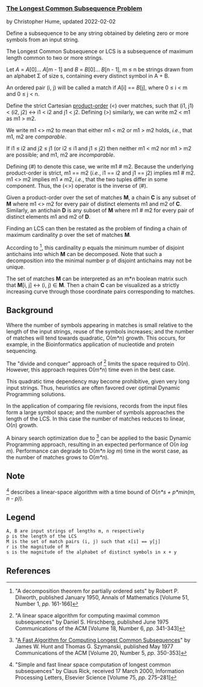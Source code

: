 ### [The Longest Common Subsequence Problem](http://en.wikipedia.org/wiki/Longest_common_subsequence_problem)
by Christopher Hume, updated 2022-02-02

Define a subsequence to be any string obtained by deleting zero or more symbols from an input string.

The Longest Common Subsequence or LCS is a subsequence of maximum length common to two or more strings.

Let *A* = *A*[0]&hellip; *A*[m - 1] and *B* = *B*[0]&hellip; *B*[n - 1], m &leq; n be strings drawn from an alphabet &Sigma; of size s, containing every distinct symbol in A + B.

An ordered pair (i, j) will be called a match if *A*[i] == *B*[j], where 0 &leq; i < m and 0 &leq; j < n.

Define the strict Cartesian [product-order](https://en.wikipedia.org/wiki/Product_order) (<) over matches, such that (i1, j1) < (i2, j2) &harr; i1 < i2 and j1 < j2.  Defining (>) similarly, we can write m2 < m1 as m1 > m2.

We write m1 <> m2 to mean that either m1 < m2 or m1 > m2 holds, *i.e.*, that m1, m2 are *comparable*.

If i1 &leq; i2 and j2 &leq; j1 (or i2 &leq; i1 and j1 &leq; j2) then neither m1 < m2 nor m1 > m2 are possible; and m1, m2 are *incomparable*.

Defining (#) to denote this case, we write m1 # m2.  Because the underlying product-order is strict, m1 == m2 (*i.e.*, i1 == i2 and j1 == j2) implies m1 # m2.  m1 <> m2 implies m1 &ne; m2, *i.e.*, that the two tuples differ in some component.  Thus, the (<>) operator is the inverse of (#).

Given a product-order over the set of matches **M**, a chain **C** is any subset of **M** where m1 <> m2 for every pair of distinct elements m1 and m2 of **C**.  Similarly, an antichain **D** is any subset of **M** where m1 # m2 for every pair of distinct elements m1 and m2 of **D**.

Finding an LCS can then be restated as the problem of finding a chain of maximum cardinality p over the set of matches **M**.

According to [^Dilworth 1950], this cardinality p equals the minimum number of disjoint antichains into which **M** can be decomposed.  Note that such a decomposition into the minimal number p of disjoint antichains may not be unique.

The set of matches **M** can be interpreted as an m\*n boolean matrix such that **M**[i, j] &harr; (i, j) &isin; **M**.  Then a chain **C** can be visualized as a strictly increasing curve through those coordinate pairs corresponding to matches.

## Background

Where the number of symbols appearing in matches is small relative to the length of the input strings, reuse of the symbols increases; and the number of matches will tend towards quadratic, O(*m\*n*) growth.  This occurs, for example, in the Bioinformatics application of nucleotide and protein sequencing.

The "divide and conquer" approach of [^Hirschberg 1975] limits the space required to O(*n*).  However, this approach requires O(*m\*n*) time even in the best case.

This quadratic time dependency may become prohibitive, given very long input strings.  Thus, heuristics are often favored over optimal Dynamic Programming solutions.

In the application of comparing file revisions, records from the input files form a large symbol space; and the number of symbols approaches the length of the LCS.  In this case the number of matches reduces to linear, O(*n*) growth.

A binary search optimization due to [^Hunt and Szymanski 1977] can be applied to the basic Dynamic Programming approach, resulting in an expected performance of O(*n log m*).  Performance can degrade to O(*m\*n log m*) time in the worst case, as the number of matches grows to O(*m\*n*).

## Note

[^Rick 2000] describes a linear-space algorithm with a time bound of O(*n\*s + p\*min(m, n - p)*).

## Legend

    A, B are input strings of lengths m, n respectively
    p is the length of the LCS
    M is the set of match pairs (i, j) such that x[i] == y[j]
    r is the magnitude of M
    s is the magnitude of the alphabet of distinct symbols in x + y

## References

[^Dilworth 1950]: "A decomposition theorem for partially ordered sets"
by Robert P. Dilworth, published January 1950,
Annals of Mathematics [Volume 51, Number 1, *pp.* 161-166]

[^Goeman and Clausen 2002]: "A New Practical Linear Space Algorithm for the Longest Common
Subsequence Problem" by Heiko Goeman and Michael Clausen,
published 2002, Kybernetika [Volume 38, Issue 1, *pp.* 45-66]

[^Hirschberg 1975]: "A linear space algorithm for computing maximal common subsequences"
by Daniel S. Hirschberg, published June 1975
Communications of the ACM [Volume 18, Number 6, *pp.* 341-343]

[^Hunt and McIlroy 1976]: "An Algorithm for Differential File Comparison"
by James W. Hunt and M. Douglas McIlroy, June 1976
Computing Science Technical Report, Bell Laboratories 41

[^Hunt and Szymanski 1977]: "[A Fast Algorithm for Computing Longest Common Subsequences](http:www.cs.bgu.ac.il/~dpaa111/wiki.files/HuntSzymanski.pdf)"
by James W. Hunt and Thomas G. Szymanski, published May 1977
Communications of the ACM [Volume 20, Number 5, *pp.* 350-353]

[^Rick 2000]: "Simple and fast linear space computation of longest common subsequences"
by Claus Rick, received 17 March 2000, Information Processing Letters,
Elsevier Science [Volume 75, *pp.* 275–281]

